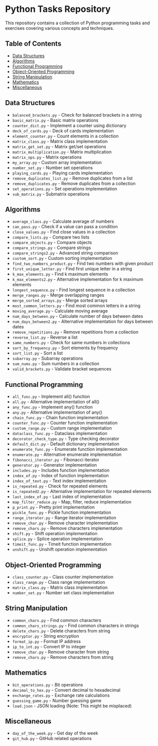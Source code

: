 # Python Tasks Repository

This repository contains a collection of Python programming tasks and exercises covering various concepts and techniques.

## Table of Contents
- [Data Structures](#data-structures)
- [Algorithms](#algorithms)
- [Functional Programming](#functional-programming)
- [Object-Oriented Programming](#object-oriented-programming)
- [String Manipulation](#string-manipulation)
- [Mathematics](#mathematics)
- [Miscellaneous](#miscellaneous)

## Data Structures
- `balanced_brackets.py` - Check for balanced brackets in a string
- `basic_matrix.py` - Basic matrix operations
- `counter_dict.py` - Implement a counter using dictionary
- `deck_of_cards.py` - Deck of cards implementation
- `element_counter.py` - Count elements in a collection
- `matrix_class.py` - Matrix class implementation
- `matrix_get_set.py` - Matrix get/set operations
- `matrix_multiplication.py` - Matrix multiplication
- `matrix_ops.py` - Matrix operations
- `my_array.py` - Custom array implementation
- `number_set.py` - Number set operations
- `playing_cards.py` - Playing cards implementation
- `remove_duplicates_list.py` - Remove duplicates from a list
- `remove_duplicates.py` - Remove duplicates from a collection
- `set_operations.py` - Set operations implementation
- `sub_matrix.py` - Submatrix operations

## Algorithms
- `average_class.py` - Calculate average of numbers
- `can_pass.py` - Check if a value can pass a condition
- `close_values.py` - Find close values in a collection
- `compare_lists.py` - Compare two lists
- `compare_objects.py` - Compare objects
- `compare_strings.py` - Compare strings
- `compare_strings2.py` - Advanced string comparison
- `custom_sort.py` - Custom sorting implementation
- `find_two_numbers_product.py` - Find two numbers with given product
- `first_unique_letter.py` - Find first unique letter in a string
- `k_max_elements.py` - Find k maximum elements
- `k_max_elements2.py` - Alternative implementation for k maximum elements
- `longest_sequence.py` - Find longest sequence in a collection
- `merge_ranges.py` - Merge overlapping ranges
- `merge_sorted_arrays.py` - Merge sorted arrays
- `most_common_letters.py` - Find most common letters in a string
- `moving_average.py` - Calculate moving average
- `num_days_between.py` - Calculate number of days between dates
- `num_days_between2.py` - Alternative implementation for days between dates
- `remove_repetitions.py` - Remove repetitions from a collection
- `reverse_list.py` - Reverse a list
- `same_numbers.py` - Check for same numbers in collections
- `sort_by_frequency.py` - Sort elements by frequency
- `sort_list.py` - Sort a list
- `subarray.py` - Subarray operations
- `sum_nums.py` - Sum numbers in a collection
- `valid_brackets.py` - Validate bracket sequences

## Functional Programming
- `all_func.py` - Implement all() function
- `all.py` - Alternative implementation of all()
- `any_func.py` - Implement any() function
- `any.py` - Alternative implementation of any()
- `chain_func.py` - Chain function implementation
- `counter_func.py` - Counter function implementation
- `custom_range.py` - Custom range implementation
- `dataclass_func.py` - Dataclass implementation
- `decorator_check_type.py` - Type checking decorator
- `default_dict.py` - Default dictionary implementation
- `enumerate_func.py` - Enumerate function implementation
- `enumerate.py` - Alternative enumerate implementation
- `fibonacci_iterator.py` - Fibonacci iterator
- `generator.py` - Generator implementation
- `includes.py` - Includes function implementation
- `index_of.py` - Index of function implementation
- `index_of_text.py` - Text index implementation
- `is_repeated.py` - Check for repeated elements
- `is_repeated2.py` - Alternative implementation for repeated elements
- `last_index_of.py` - Last index of implementation
- `map_filter_reduce.py` - Map, filter, reduce implementation
- `p_print.py` - Pretty print implementation
- `pickle_func.py` - Pickle function implementation
- `range_iterator.py` - Range iterator implementation
- `remove_char.py` - Remove character implementation
- `remove_chars.py` - Remove characters implementation
- `shift.py` - Shift operation implementation
- `splice.py` - Splice operation implementation
- `timeit_func.py` - Timeit function implementation
- `unshift.py` - Unshift operation implementation

## Object-Oriented Programming
- `class_counter.py` - Class counter implementation
- `class_range.py` - Class range implementation
- `matrix_class.py` - Matrix class implementation
- `number_set.py` - Number set class implementation

## String Manipulation
- `common_chars.py` - Find common characters
- `common_chars_strings.py` - Find common characters in strings
- `delete_chars.py` - Delete characters from string
- `encryptor.py` - String encryption
- `format_ip.py` - Format IP address
- `ip_to_int.py` - Convert IP to integer
- `remove_char.py` - Remove character from string
- `remove_chars.py` - Remove characters from string

## Mathematics
- `bit_operations.py` - Bit operations
- `decimal_to_hex.py` - Convert decimal to hexadecimal
- `exchange_rates.py` - Exchange rate calculations
- `guessing_game.py` - Number guessing game
- `load.json` - JSON loading (Note: This might be misplaced)

## Miscellaneous
- `day_of_the_week.py` - Get day of the week
- `git_hub.py` - GitHub related operations
